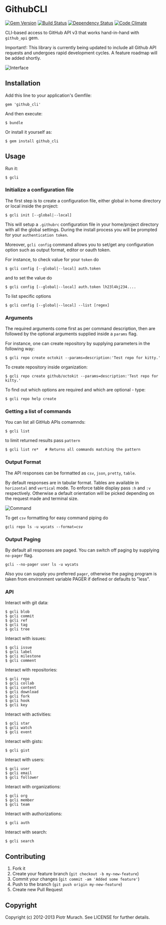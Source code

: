 # GithubCLI
[![Gem Version](https://badge.fury.io/rb/github_cli.png)](http://badge.fury.io/rb/github_cli) [![Build Status](https://secure.travis-ci.org/peter-murach/github_cli.png?branch=master)][travis] [![Dependency Status](https://gemnasium.com/peter-murach/github_cli.png?travis)][gemnasium] [![Code Climate](https://codeclimate.com/badge.png)][codeclimate]

[travis]: http://travis-ci.org/peter-murach/github_cli
[gemnasium]: https://gemnasium.com/peter-murach/github_cli
[codeclimate]: https://codeclimate.com/github/peter-murach/github_cli

CLI-based access to GitHub API v3 that works hand-in-hand with `github_api` gem.

Important!: This library is currently being updated to include all Github API requests and undergoes rapid development cycles. A feature roadmap will be added shortly.

![Interface](https://github.com/peter-murach/github_cli/raw/master/screenshots/interface.png)

## Installation

Add this line to your application's Gemfile:

    gem 'github_cli'

And then execute:

    $ bundle

Or install it yourself as:

    $ gem install github_cli

## Usage

Run it:

```shell
$ gcli
```

### Initialize a configuration file

The first step is to create a configuration file, either global in home directory or local inside the project:

```shell
$ gcli init [--global|--local]
```

This will setup a `.githubrc` configuration file in your home/project directory
with all the global settings. During the install process you will be prompted
for your `authentication token`.

Moreover, `gcli config` command allows you to set/get any configuration option such as output format, editor or oauth token.

For instance, to check value for your `token` do

```shell
$ gcli config [--global|--local] auth.token
```

and to set the value do

```shell
$ gcli config [--global|--local] auth.token lh23l4kj234....
```

To list specific options

```shell
$ gcli config [--global|--local] --list [regex]
```

### Arguments

The required arguments come first as per command description, then are followed by the optional arguments supplied inside a `params` flag.

For instance, one can create repository by supplying parameters in the following way:

```shell
$ gcli repo create octokit --params=description:'Test repo for kitty.'
```

To create repository inside organization:

```shell
$ gcli repo create github/octokit --params=description:'Test repo for kitty.'
```

To find out which options are required and which are optional - type:

```shell
$ gcli repo help create
```

### Getting a list of commands

You can list all GitHub APIs comamnds:

```shell
$ gcli list
```

to limit returned results pass `pattern`

```shell
$ gcli list re*   # Returns all commands matching the pattern
```

### Output Format

The API responses can be formatted as `csv`, `json`, `pretty`, `table`.

By default responses are in tabular format. Tables are available in `horizontal` and `vertical` mode. To enforce table display pass `:h` and `:v` respectively. Otherwise a default orientation will be picked depending on the request made and terminal size.


![Command](https://github.com/peter-murach/github_cli/raw/master/screenshots/command.png)

To get `csv` formatting for easy command piping do

```shell
gcli repo ls -u wycats --format=csv
```

### Output Paging

By default all responses are paged. You can switch off paging by supplying `no-pager` flag.

```shell
gcli --no-pager user ls -u wycats
```

Also you can supply you preferred `pager`, otherwise the paging program is taken from environment variable PAGER if defined or defaults to "less".

### API

Interact with git data:

```shell
$ gcli blob
$ gcli commit
$ gcli ref
$ gcli tag
$ gcli tree
```

Interact with issues:

```shell
$ gcli issue
$ gcli label
$ gcli milestone
$ gcli comment
```

Interact with repositories:

```shell
$ gcli repo
$ gcli collab
$ gcli content
$ gcli download
$ gcli fork
$ gcli hook
$ gcli key
```

Interact with activities:

```shell
$ gcli star
$ gcli watch
$ gcli event
```

Interact with gists:

```shell
$ gcli gist
```

Interact with users:

```shell
$ gcli user
$ gcli email
$ gcli follower
```

Interact with organizations:

```shell
$ gcli org
$ gcli member
$ gcli team
```

Interact with authorizations:

```shell
$ gcli auth
```

Interact with search:

```shell
$ gcli search
```

## Contributing

1. Fork it
2. Create your feature branch (`git checkout -b my-new-feature`)
3. Commit your changes (`git commit -am 'Added some feature'`)
4. Push to the branch (`git push origin my-new-feature`)
5. Create new Pull Request

## Copyright

Copyright (c) 2012-2013 Piotr Murach. See LICENSE for further details.
